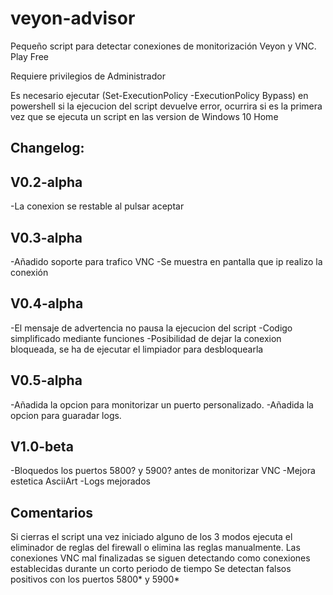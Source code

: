 # veyon-advisor
Pequeño script para detectar conexiones de monitorización Veyon y VNC. Play Free

Requiere privilegios de Administrador

Es necesario ejecutar (Set-ExecutionPolicy -ExecutionPolicy Bypass) en powershell si la ejecucion del script devuelve error, ocurrira si es la primera vez que se ejecuta un script en las version de Windows 10 Home 

Changelog:
-

V0.2-alpha
-

-La conexion se restable al pulsar aceptar

V0.3-alpha
-

-Añadido soporte para trafico VNC
-Se muestra en pantalla que ip realizo la conexión

V0.4-alpha
-

-El mensaje de advertencia no pausa la ejecucion del script
-Codigo simplificado mediante funciones
-Posibilidad de dejar la conexion bloqueada, se ha de ejecutar el limpiador para desbloquearla

V0.5-alpha
-
-Añadida la opcion para monitorizar un puerto personalizado. 
-Añadida la opcion para guaradar logs.

V1.0-beta
-
-Bloquedos los puertos 5800? y 5900? antes de monitorizar VNC
-Mejora estetica AsciiArt
-Logs mejorados

Comentarios
-

Si cierras el script una vez iniciado alguno de los 3 modos ejecuta el eliminador de reglas del firewall o elimina las reglas manualmente.
Las conexiones VNC mal finalizadas se siguen detectando como conexiones establecidas durante un corto periodo de tiempo Se detectan falsos positivos con los puertos 5800* y 5900*
